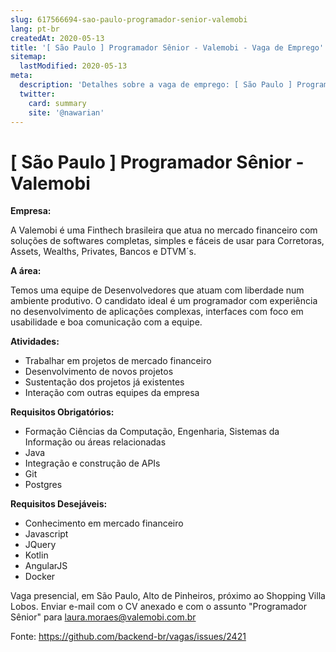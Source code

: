 ```yaml
---
slug: 617566694-sao-paulo-programador-senior-valemobi
lang: pt-br
createdAt: 2020-05-13
title: '[ São Paulo ] Programador Sênior - Valemobi - Vaga de Emprego'
sitemap:
  lastModified: 2020-05-13
meta:
  description: 'Detalhes sobre a vaga de emprego: [ São Paulo ] Programador Sênior - Valemobi'
  twitter:
    card: summary
    site: '@nawarian'
---
```


# [ São Paulo ] Programador Sênior - Valemobi

**Empresa:**

A Valemobi é uma Finthech brasileira que atua no mercado financeiro com soluções de softwares completas, simples e fáceis de usar para Corretoras, Assets, Wealths, Privates, Bancos e DTVM´s.

**A área:**

Temos uma equipe de Desenvolvedores que atuam com liberdade num ambiente produtivo.
O candidato ideal é um programador com experiência no desenvolvimento de aplicações complexas, interfaces com foco em usabilidade e boa comunicação com a equipe.

**Atividades:**	

- Trabalhar em projetos de mercado financeiro
- Desenvolvimento de novos projetos
- Sustentação dos projetos já existentes
- Interação com outras equipes da empresa

**Requisitos Obrigatórios:**

- Formação Ciências da Computação, Engenharia, Sistemas da Informação ou áreas relacionadas
- Java
- Integração e construção de APIs
- Git
- Postgres

**Requisitos Desejáveis:**

- Conhecimento em mercado financeiro
- Javascript
- JQuery
- Kotlin
- AngularJS
- Docker

Vaga presencial, em São Paulo, Alto de Pinheiros, próximo ao Shopping Villa Lobos.
Enviar e-mail com o CV anexado e com o assunto "Programador Sênior" para laura.moraes@valemobi.com.br

Fonte: https://github.com/backend-br/vagas/issues/2421
